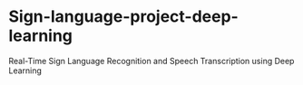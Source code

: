 # Sign-language-project-deep-learning
Real-Time Sign Language Recognition and Speech Transcription using Deep Learning
